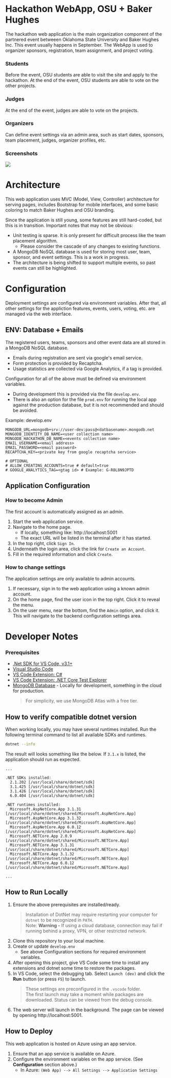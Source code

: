 # Hackathon WebApp, OSU + Baker Hughes
The hackathon web application is the main organization component of the partnered event betweeen Oklahoma State University and Baker Hughes Inc. This event usually happens in September. The WebApp is used to organizer sponsors, registration, team assignment, and project voting.

### Students
Before the event, OSU students are able to visit the site and apply to the hackathon.
At the end of the event, OSU students are able to vote on the other projects.

### Judges
At the end of the event, judges are able to vote on the projects.

### Organizers
Can define event settings via an admin area, such as start dates, sponsors, team placement, judges, organizer profiles, etc.


### Screenshots
![](readme-assets/website-screenshot.png)

<!-- |Leaderboard|My Team|Certificate|
|:--:|:--:|:--:|
|![](readme-assets/leaderboard.png)|![](readme-assets/my-team.png)|![](readme-assets/certificate.png)| -->

# Architecture
This web application uses MVC (Model, View, Controller) architecture for serving pages, includes Bootstrap for mobile interfaces, and some basic coloring to match Baker Hughes and OSU branding.

Since the application is still young, some features are still hard-coded, but this is in transition. Important notes that may not be obvious:

- Unit testing is sparse. It is only present for difficult process like the team placement algorithm.
    - Please consider the cascade of any changes to existing functions.
- A MongoDB NoSQL database is used for storing most user, team, sponsor, and event settings. This is a work in progress.
- The architecture is being shifted to support multiple events, so past events can still be highlighted.

# Configuration
Deployment settings are configured via environment variables. After that, all other settings for the appliction features, events, users, voting, etc. are managed via the web interface.

## ENV: Database + Emails
The registered users, teams, sponsors and other event data are all stored in a MongoDB NoSQL database.
- Emails during registration are sent via google's email service.
- Form protection is provided by Recaptcha.
- Usage statistics are collected via Google Analytics, if a tag is provided.

Configuration for all of the above must be defined via environment variables.
- During development this is provided via the file `develop.env`.
- There is also an option for the file `prod.env` for running the local app against the production database, but it is not recommended and should be avoided.

Example: develop.env
```
MONGODB_URL=mongodb+srv://user-dev:pass@<datbasename>.mongodb.net
MONGODB_IDENTITY_DB_NAME=<user collection name>
MONGODB_HACKATHON_DB_NAME=<events collection name>
EMAIL_USERNAME=<email address>
EMAIL_PASSWORD=<email password>
RECAPTCHA_KEY=<private key from google recaptcha service>

# OPTIONAL
# ALLOW_CREATING_ACCOUNTS=true # default=true
# GOOGLE_ANALYTICS_TAG=<gtag id> # Example: G-R8L8N9JPTD
```

## Application Configuration


### How to become Admin
The first account is automatically assigned as an admin.

1. Start the web application service.
1. Navigate to the home page. 
    - If locally, something like: http://localhost:5001
    - The exact URL will be listed in the terminal after it has started.
1. In the top right, click `Sign In`.
1. Underneath the login area, click the link for `Create an Account`.
1. Fill in the required information and click `Create`.


### How to change settings
The application settings are only available to admin accounts.

1. If necessary, sign in to the web application using a known admin account.
1. On the home page, find the user icon in the top right. Click it to reveal the menu.
1. On the user menu, near the bottom, find the `Admin` option, and click it. This will navigate to the backend configuration settings area.

# Developer Notes

### Prerequisites
- [.Net SDK for VS Code, v3.1+](https://dotnet.microsoft.com/en-us/download/dotnet/3.1)
- [Visual Studio Code](https://code.visualstudio.com/)
- [VS Code Extension: C#](https://marketplace.visualstudio.com/items?itemName=ms-dotnettools.csharp)
- [VS Code Extension: .NET Core Test Explorer](https://marketplace.visualstudio.com/items?itemName=formulahendry.dotnet-test-explorer)
- [MongoDB Database](https://www.mongodb.com/) - Locally for development, something in the cloud for production.
    > For simplicity, we use MongoDB Atlas with a free tier.


## How to verify compatible dotnet version
When working locally, you may have several runtimes installed.  Run the following terminal command to list all available SDKs and runtimes.
```bash
dotnet --info
```

The result will looks something like the below.
If `3.1.x` is listed, the application should run as expected.
```
...

.NET SDKs installed:
  2.1.202 [/usr/local/share/dotnet/sdk]
  3.1.425 [/usr/local/share/dotnet/sdk]
  3.1.426 [/usr/local/share/dotnet/sdk]
  6.0.404 [/usr/local/share/dotnet/sdk]

.NET runtimes installed:
  Microsoft.AspNetCore.App 3.1.31 [/usr/local/share/dotnet/shared/Microsoft.AspNetCore.App]
  Microsoft.AspNetCore.App 3.1.32 [/usr/local/share/dotnet/shared/Microsoft.AspNetCore.App]
  Microsoft.AspNetCore.App 6.0.12 [/usr/local/share/dotnet/shared/Microsoft.AspNetCore.App]
  Microsoft.NETCore.App 2.0.9 [/usr/local/share/dotnet/shared/Microsoft.NETCore.App]
  Microsoft.NETCore.App 3.1.31 [/usr/local/share/dotnet/shared/Microsoft.NETCore.App]
  Microsoft.NETCore.App 3.1.32 [/usr/local/share/dotnet/shared/Microsoft.NETCore.App]
  Microsoft.NETCore.App 6.0.12 [/usr/local/share/dotnet/shared/Microsoft.NETCore.App]

...
```

## How to Run Locally
1. Ensure the above prerequisites are installed/ready.
    > Installation of DotNet may require restarting your computer for `dotnet` to be recognized in `PATH`.  
    > Note: **Warning -** If using a cloud database, connection may fail if running behind a proxy, VPN, or other restricted network.
2. Clone this repository to your local machine.
3. Create or update `develop.env` 
    - See above Configuration sections for required environment variables.
4. After opening this project, give VS Code some time to install any extensions and dotnet some time to restore the packages.
5. In VS Code, select the debugging tab. Select `Launch (dev)` and click the **Run** button (or press `F5`) to launch.
    > These settings are preconfigured in the `.vscode` folder.  
    > The first launch may take a moment while packages are downloaded. Status can be viewed from the debug console.
6. The web server will launch in the background. The page can be viewed by opening http://localhost:5001.




## How to Deploy
This web application is hosted on Azure using an app service.
<!--
It is deployed using Continue Deployment (CD). These workflows are in `.github/workflows/`.
There are 2 stages.
- Staging: The `develop` branch
- Production The `main` branch
-->
1. Ensure that an app service is available on Azure.
2. Configure the environment variables on the app service. (See **Configuration** section above.)
    - In Azure: `(Web App) --> All Settings --> Application Settings`
<!-- 3. Deploy manually using the VS Code Azure tools, or using CD. -->


